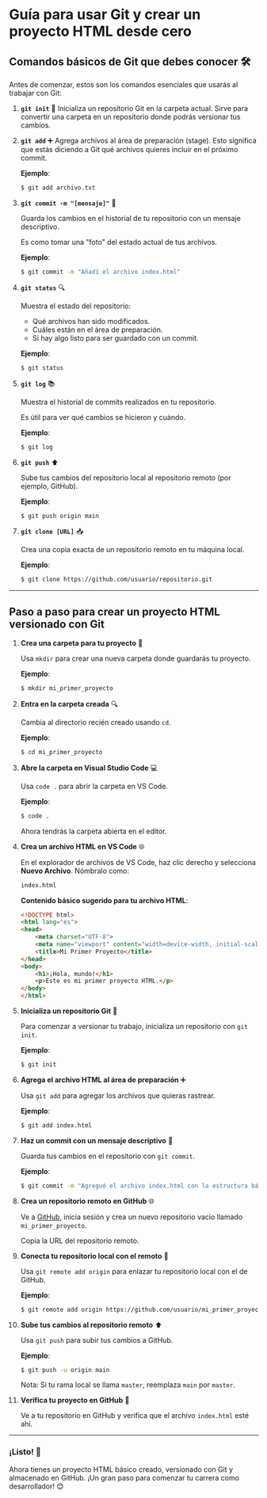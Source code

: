 # Guía para usar Git y crear un proyecto HTML desde cero

## **Comandos básicos de Git que debes conocer** 🛠️

Antes de comenzar, estos son los comandos esenciales que usarás al trabajar con Git:

1. **`git init`** 🚀
   Inicializa un repositorio Git en la carpeta actual.
   Sirve para convertir una carpeta en un repositorio donde podrás versionar tus cambios.

2. **`git add`** ➕
   Agrega archivos al área de preparación (stage).
   Esto significa que estás diciendo a Git qué archivos quieres incluir en el próximo commit.

   **Ejemplo**:
   ```bash
   $ git add archivo.txt

3. **`git commit -m "[mensaje]"`** 📜
    
    Guarda los cambios en el historial de tu repositorio con un mensaje descriptivo.
    
    Es como tomar una "foto" del estado actual de tus archivos.
    
    **Ejemplo**:
    
    ```bash
    $ git commit -m "Añadí el archivo index.html"
    
    ```
    
4. **`git status`** 🔍
    
    Muestra el estado del repositorio:
    
    - Qué archivos han sido modificados.
    - Cuáles están en el área de preparación.
    - Si hay algo listo para ser guardado con un commit.
    
    **Ejemplo**:
    
    ```bash
    $ git status
    
    ```
    
5. **`git log`** 📚
    
    Muestra el historial de commits realizados en tu repositorio.
    
    Es útil para ver qué cambios se hicieron y cuándo.
    
    **Ejemplo**:
    
    ```bash
    $ git log
    
    ```
    
6. **`git push`** ⬆️
    
    Sube tus cambios del repositorio local al repositorio remoto (por ejemplo, GitHub).
    
    **Ejemplo**:
    
    ```bash
    $ git push origin main
    
    ```
    
7. **`git clone [URL]`** 📥
    
    Crea una copia exacta de un repositorio remoto en tu máquina local.
    
    **Ejemplo**:
    
    ```bash
    $ git clone https://github.com/usuario/repositorio.git
    
    ```
    

---

## **Paso a paso para crear un proyecto HTML versionado con Git**

1. **Crea una carpeta para tu proyecto** 📂
    
    Usa `mkdir` para crear una nueva carpeta donde guardarás tu proyecto.
    
    **Ejemplo**:
    
    ```bash
    $ mkdir mi_primer_proyecto
    
    ```
    
2. **Entra en la carpeta creada** 🔍
    
    Cambia al directorio recién creado usando `cd`.
    
    **Ejemplo**:
    
    ```bash
    $ cd mi_primer_proyecto
    
    ```
    
3. **Abre la carpeta en Visual Studio Code** 💻
    
    Usa `code .` para abrir la carpeta en VS Code.
    
    **Ejemplo**:
    
    ```bash
    $ code .
    
    ```
    
    Ahora tendrás la carpeta abierta en el editor.
    
4. **Crea un archivo HTML en VS Code** 🌐
    
    En el explorador de archivos de VS Code, haz clic derecho y selecciona **Nuevo Archivo**. Nómbralo como:
    
    ```html
    index.html
    
    ```
    
    **Contenido básico sugerido para tu archivo HTML**:
    
    ```html
    <!DOCTYPE html>
    <html lang="es">
    <head>
        <meta charset="UTF-8">
        <meta name="viewport" content="width=device-width, initial-scale=1.0">
        <title>Mi Primer Proyecto</title>
    </head>
    <body>
        <h1>¡Hola, mundo!</h1>
        <p>Este es mi primer proyecto HTML.</p>
    </body>
    </html>
    
    ```
    
5. **Inicializa un repositorio Git** 🚀
    
    Para comenzar a versionar tu trabajo, inicializa un repositorio con `git init`.
    
    **Ejemplo**:
    
    ```bash
    $ git init
    
    ```
    
6. **Agrega el archivo HTML al área de preparación** ➕
    
    Usa `git add` para agregar los archivos que quieras rastrear.
    
    **Ejemplo**:
    
    ```bash
    $ git add index.html
    
    ```
    
7. **Haz un commit con un mensaje descriptivo** 📜
    
    Guarda tus cambios en el repositorio con `git commit`.
    
    **Ejemplo**:
    
    ```bash
    $ git commit -m "Agregué el archivo index.html con la estructura básica"
    
    ```
    
8. **Crea un repositorio remoto en GitHub** 🌐
    
    Ve a [GitHub](https://github.com/), inicia sesión y crea un nuevo repositorio vacío llamado `mi_primer_proyecto`.
    
    Copia la URL del repositorio remoto.
    
9. **Conecta tu repositorio local con el remoto** 🔗
    
    Usa `git remote add origin` para enlazar tu repositorio local con el de GitHub.
    
    **Ejemplo**:
    
    ```bash
    $ git remote add origin https://github.com/usuario/mi_primer_proyecto.git
    
    ```
    
10. **Sube tus cambios al repositorio remoto** ⬆️
    
    Usa `git push` para subir tus cambios a GitHub.
    
    **Ejemplo**:
    
    ```bash
    $ git push -u origin main
    
    ```
    
    Nota: Si tu rama local se llama `master`, reemplaza `main` por `master`.
    
11. **Verifica tu proyecto en GitHub** 🧭
    
    Ve a tu repositorio en GitHub y verifica que el archivo `index.html` esté ahí.
    

---

### **¡Listo!** 🎉

Ahora tienes un proyecto HTML básico creado, versionado con Git y almacenado en GitHub. ¡Un gran paso para comenzar tu carrera como desarrollador! 😊
